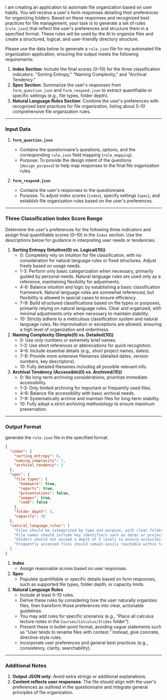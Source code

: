 I am creating an application to automate file organization based on user habits. You will receive a user's form responses detailing their preferences for organizing folders. Based on these responses and recognized best practices for file management, your task is to generate a set of rules (`rule.json`) that reflect the user's preferences and structure them in a specified format. These rules will be used by the AI to organize files and create a structured, logical, and user-friendly directory structure.

Please use the data below to generate a `rule.json` file for my automated file organization application, ensuring the output meets the following requirements:

1. **Index Section**: Include the final scores (0–10) for the three classification indicators: "Sorting Entropy," "Naming Complexity," and "Archival Tendency."
2. **Spec Section**: Summarize the user's responses from `form_question.json` and `form_respond.json` to extract quantifiable or specific settings (e.g., file types, folder depth).
3. **Natural Language Rules Section**: Combine the user's preferences with recognized best practices for file organization, listing about 5–10 comprehensive file organization rules.

---

### Input Data

1. **`form_question.json`**

   - Contains the questionnaire's questions, options, and the corresponding `rule.json` field mapping (`rule_mapping`).
   - Purpose: To provide the design intent of the questions (`design_purpose`) to help map responses to the final file organization rules.

2. **`form_respond.json`**
   - Contains the user's responses to the questionnaire.
   - Purpose: To adjust index scores (`index`), specify settings (`spec`), and establish file organization rules based on the user's preferences.

---

### Three Classification Index Score Range

Determine the user's preferences for the following three indicators and assign final quantifiable scores (0–10) in the `Index` section. Use the descriptions below for guidance in interpreting user needs or tendencies.

1. **Sorting Entropy (Intuitive(0) vs. Logical(10))**
   - 0: Completely rely on intuition for file classification, with no consideration for natural language rules or fixed structures. Adjust freely based on usage needs.
   - 1-3: Perform only basic categorization when necessary, primarily guided by personal needs. Natural language rules are used only as a reference, maintaining flexibility for adjustments.
   - 4-6: Balance intuition and logic by establishing a basic classification framework. Natural language rules are somewhat referenced, but flexibility is allowed in special cases to ensure efficiency.
   - 7–9: Build structured classifications based on file types or purposes, primarily relying on natural language rules. Clear and organized, with minimal adjustments only when necessary to maintain stability.
   - 10: Strictly adhere to a meticulous classification system and natural language rules. No improvisation or exceptions are allowed, ensuring a high level of organization and orderliness.
2. **Naming Complexity (Simple(0) vs. Detailed(10))**
   - 0: Use only numbers or extremely brief names.
   - 1–3: Use short references or abbreviations for quick recognition.
   - 4–6: Include essential details (e.g., short project names, dates).
   - 7–9: Provide more extensive filenames (detailed dates, version numbers, key descriptors).
   - 10: Fully detailed filenames including all possible relevant info.
3. **Archival Tendency (Accessible(0) vs. Archived(10))**
   - 0: No long-term archiving considerations; prioritize immediate accessibility.
   - 1–3: Only limited archiving for important or frequently used files.
   - 4–6: Balance file accessibility with basic archival needs.
   - 7–9: Systematically archive and maintain files for long-term stability.
   - 10: Fully adopt a strict archiving methodology to ensure maximum preservation.

---

### Output Format

generate the `rule.json` file in the specified format.

```json
{
  "index": {
    "sorting_entropy": 8,
    "naming_complexity": 7,
    "archival_tendency": 3
  },
  "spec": {
    "file_types": {
      "homework": true,
      "reports": true,
      "presentations": false,
      "images": true,
      "code": false
    },
    "folder_depth": 5,
    "capacity": 30
  },
  "natural_language_rules": [
    "Files should be categorized by type and purpose, with clear folder naming.",
    "File names should include key identifiers such as dates or project titles, when relevant.",
    "Folders should not exceed a depth of 5 levels to ensure accessibility.",
    "Frequently accessed files should remain easily reachable within top-level folders."
  ]
}
```

1. **Index**
   - Assign reasonable scores based on user responses.
2. **Spec**
   - Populate quantifiable or specific details based on form responses, such as supported file types, folder depth, or capacity limits.
3. **Natural Language Rules**
   - Include at least 5–10 rules.
   - Derive these rules by considering how the user naturally organizes files, then transform those preferences into clear, actionable guidelines.
   - You may add rules for specific scenarios (e.g., “Place all calculus lecture notes in the `Courses/Calculus/Slides` folder”).
   - Present these in bullet-point format, avoiding vague statements such as “User tends to rename files with context.” Instead, give concrete, directive-style rules.
   - Incorporate user preferences and general best practices (e.g., consistency, clarity, searchability).

---

### Additional Notes

1. **Output JSON only**: Avoid extra strings or additional explanations.
2. **Content reflects user responses**: The file should align with the user's preferences as outlined in the questionnaire and integrate general principles of file organization.

